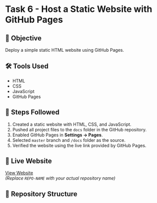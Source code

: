 # Task 6 - Host a Static Website with GitHub Pages

## 📌 Objective
Deploy a simple static HTML website using GitHub Pages.

## 🛠 Tools Used
- HTML
- CSS
- JavaScript
- GitHub Pages

## 🚀 Steps Followed
1. Created a static website with HTML, CSS, and JavaScript.
2. Pushed all project files to the `docs` folder in the GitHub repository.
3. Enabled GitHub Pages in **Settings → Pages**.
4. Selected `master` branch and `/docs` folder as the source.
5. Verified the website using the live link provided by GitHub Pages.

## 🔗 Live Website
[View Website](https://gandlamahathi29.github.io/Elevate-labs-Task-6-/)  
*(Replace `REPO-NAME` with your actual repository name)*

## 📂 Repository Structure
